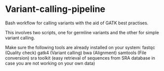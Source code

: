 # Variant-calling-pipeline
Bash workflow for calling variants with the aid of GATK best practises.

This involves two scripts, one for germline variants and the other for simple variant calling.

Make sure the following tools are already installed on your system:
fastqc (Quality check)
gatk4 (Variant calling)
bwa (Alignment)
samtools (File conversion)
sra toolkit (easy retrieval of sequences from SRA database in case you are not working on your own data)
